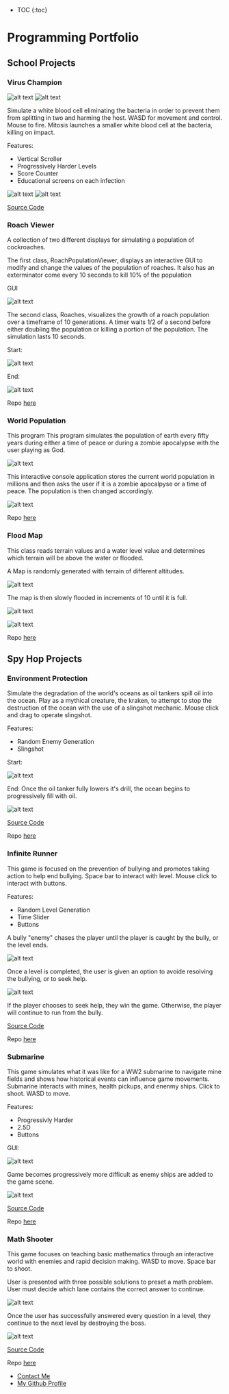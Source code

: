 * TOC
{:toc}


# Programming Portfolio

## School Projects

### Virus Champion


![alt text](https://sambow.github.io/Programming-Portfolio/VirusChampion/Images/Virus1.png "Start Screen")
![alt text](https://sambow.github.io/Programming-Portfolio/VirusChampion/Images/Virus2.png "Instructions Screen")

Simulate a white blood cell eliminating the bacteria in order to prevent them from splitting in two and harming the host.  WASD for movement and control.  Mouse to fire.  Mitosis launches a smaller white blood cell at the bacteria, killing on impact.

Features:
<ul>
<li> Vertical Scroller</li>
<li> Progressively Harder Levels</li>
<li> Score Counter</li>
<li> Educational screens on each infection</li>
</ul>

![alt text](https://sambow.github.io/Programming-Portfolio/VirusChampion/Images/Virus3.png "Gameplay")
![alt text](https://sambow.github.io/Programming-Portfolio/VirusChampion/Images/Virus4.png "Game Over")

[Source Code](https://github.com/SamBow/Programming2Projects/tree/master/VirusChampion/Code)

### Roach Viewer

A collection of two different displays for simulating a population of cockroaches.

The first class, RoachPopulationViewer, displays an interactive GUI to modify and change the values of the population of
roaches.  It also has an exterminator come every 10 seconds to kill 10% of the population

GUI

![alt text](https://sambow.github.io/Programming-Portfolio/RoachPopulation/Images/RoachViewerStart.png)

The second class, Roaches,  visualizes the growth of a roach population over a timeframe of 10 generations.  A timer waits
1/2 of a second before either doubling the population or killing a portion of the population.  The simulation lasts 10 seconds.

Start:

![alt text](https://sambow.github.io/Programming-Portfolio/RoachPopulation/Images/RoachesPartial.png)

End:

![alt text](https://sambow.github.io/Programming-Portfolio/RoachPopulation/Images/RoachesFinal.png)

Repo [here](https://github.com/SamBow/Programming2Projects/tree/master/RoachPopulation)

### World Population

This program This program simulates the population of earth every fifty years
during either a time of peace or during a zombie apocalypse with the user
playing as God.

![alt text](https://sambow.github.io/Programming-Portfolio/WorldPopulation/Images/WorldPopScreen.png "Display")

This interactive console application stores the current world population in millions and then asks the user if it is a zombie apocalpyse or a time of peace.  The population is then changed accordingly.

![alt text](https://sambow.github.io/Programming-Portfolio/WorldPopulation/Images/EndScreen.png "Display")

Repo [here](https://github.com/SamBow/Programming2Projects/tree/master/WorldPopulation)

### Flood Map
This class reads terrain values and a water level value and determines which terrain will be above the water or flooded.

A Map is randomly generated with terrain of different altitudes.

![alt text](https://sambow.github.io/Programming-Portfolio/FloodMap/Images/FloodMapAlt.png "Display")

The map is then slowly flooded in increments of 10 until it is full.

![alt text](https://sambow.github.io/Programming-Portfolio/FloodMap/Images/FloodMapPartial.png "Partial")

![alt text](https://sambow.github.io/Programming-Portfolio/FloodMap/Images/FloodMapFull.png "Display")

Repo [here](https://github.com/SamBow/Programming2Projects/tree/master/FloodMap)

## Spy Hop Projects

### Environment Protection

Simulate the degradation of the world's oceans as oil tankers spill oil into the ocean. Play as a mythical creature, the kraken, to attempt to stop the destruction of the ocean with the use of a slingshot mechanic. Mouse click and drag to operate slingshot.

Features:
<ul>
<li> Random Enemy Generation</li>
<li> Slingshot</li>
</ul>

Start:

![alt text](https://sambow.github.io/Programming-Portfolio/EnvironmentProtection/Images/Ship1.png "Gameplay")

End:
Once the oil tanker fully lowers it's drill, the ocean begins to progressively fill with oil.

![alt text](https://sambow.github.io/Programming-Portfolio/EnvironmentProtection/Images/Ship2.png "Game Over")

[Source Code](https://github.com/SamBow/Programming-Portfolio/tree/master/EnvironmentProtection/src)

Repo [here](https://github.com/SamBow/Programming-Portfolio/tree/master/EnvironmentProtection)

### Infinite Runner

This game is focused on the prevention of bullying and promotes taking action to help end bullying. Space bar to interact with level. Mouse click to interact with buttons.

Features:
<ul>
<li> Random Level Generation</li>
<li> Time Slider</li>
<li> Buttons</li>
</ul>

A bully "enemy" chases the player until the player is caught by the bully, or the level ends.

![alt text](https://sambow.github.io/Programming-Portfolio/InfiniteRunner/Images/Gameplay1.png)

Once a level is completed, the user is given an option to avoide resolving the bullying, or to seek help.

![alt text](https://sambow.github.io/Programming-Portfolio/InfiniteRunner/Images/Bully2.png)

If the player chooses to seek help, they win the game. Otherwise, the player will continue to run from the bully.

[Source Code](https://github.com/SamBow/Programming-Portfolio/tree/master/InfiniteRunner)

Repo [here](https://github.com/SamBow/Programming-Portfolio/tree/master/InfiniteRunner)

### Submarine

This game simulates what it was like for a WW2 submarine to navigate mine fields and shows how historical events can influence game movements. Submarine interacts with mines, health pickups, and enenmy ships. Click to shoot. WASD to move.

Features:
<ul>
<li> Progressivly Harder</li>
<li> 2.5D</li>
<li> Buttons</li>
</ul>

GUI:

![alt text](https://sambow.github.io/Programming-Portfolio/Submarine/Images/Sub1.png "Display")

Game becomes progressively more difficult as enemy ships are added to the game scene.

![alt text](https://sambow.github.io/Programming-Portfolio/Submarine/Images/Sub2.png "Display")

[Source Code](https://github.com/SamBow/Programming-Portfolio/tree/master/Submarine/src)

Repo [here](https://github.com/SamBow/Programming-Portfolio/tree/master/Submarine)

### Math Shooter

This game focuses on teaching basic mathematics through an interactive world with enemies and rapid decision making. WASD to move. Space bar to shoot.

User is presented with three possible solutions to preset a math problem. User must decide which lane contains the correct answer to continue.

![alt text](https://sambow.github.io/Programming-Portfolio/MathShooter/Images/Math1.png "Display")

Once the user has successfully answered every question in a level, they continue to the next level by destroying the boss.

![alt text](https://sambow.github.io/Programming-Portfolio/MathShooter/Images/Math3.png "Display")

[Source Code](https://github.com/SamBow/Programming-Portfolio/tree/master/MathShooter/src)

Repo [here](https://github.com/SamBow/Programming-Portfolio/tree/master/MathShooter)

<footer>
    		<ul>
        		<li><a href="mailto:sbcskyline18@gmail.com">Contact Me</a></li>
        		<li><a href="https://github.com/SamBow">My Github Profile</a></li>
            </ul>  
</footer>
            
